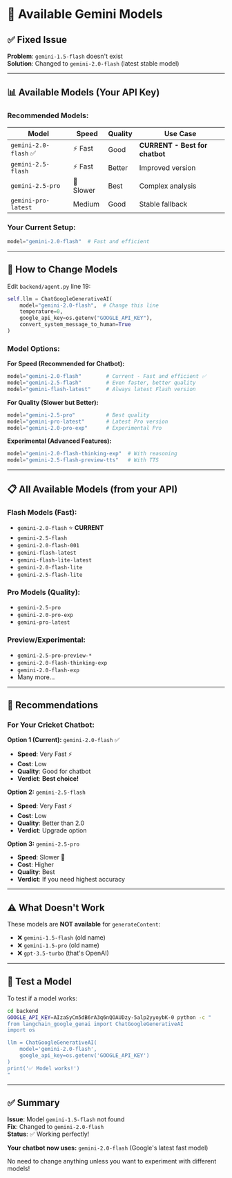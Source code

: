 # 🤖 Available Gemini Models

## ✅ Fixed Issue

**Problem**: `gemini-1.5-flash` doesn't exist  
**Solution**: Changed to `gemini-2.0-flash` (latest stable model)

---

## 📊 Available Models (Your API Key)

### **Recommended Models:**

| Model | Speed | Quality | Use Case |
|-------|-------|---------|----------|
| `gemini-2.0-flash` ✅ | ⚡ Fast | Good | **CURRENT - Best for chatbot** |
| `gemini-2.5-flash` | ⚡ Fast | Better | Improved version |
| `gemini-2.5-pro` | 🐢 Slower | Best | Complex analysis |
| `gemini-pro-latest` | Medium | Good | Stable fallback |

### **Your Current Setup:**
```python
model="gemini-2.0-flash"  # Fast and efficient
```

---

## 🔧 How to Change Models

Edit `backend/agent.py` line 19:

```python
self.llm = ChatGoogleGenerativeAI(
    model="gemini-2.0-flash",  # Change this line
    temperature=0,
    google_api_key=os.getenv("GOOGLE_API_KEY"),
    convert_system_message_to_human=True
)
```

### **Model Options:**

**For Speed (Recommended for Chatbot):**
```python
model="gemini-2.0-flash"        # Current - Fast and efficient ✅
model="gemini-2.5-flash"        # Even faster, better quality
model="gemini-flash-latest"     # Always latest Flash version
```

**For Quality (Slower but Better):**
```python
model="gemini-2.5-pro"          # Best quality
model="gemini-pro-latest"       # Latest Pro version
model="gemini-2.0-pro-exp"      # Experimental Pro
```

**Experimental (Advanced Features):**
```python
model="gemini-2.0-flash-thinking-exp"  # With reasoning
model="gemini-2.5-flash-preview-tts"   # With TTS
```

---

## 📋 All Available Models (from your API)

### Flash Models (Fast):
- `gemini-2.0-flash` ⭐ **CURRENT**
- `gemini-2.5-flash`
- `gemini-2.0-flash-001`
- `gemini-flash-latest`
- `gemini-flash-lite-latest`
- `gemini-2.0-flash-lite`
- `gemini-2.5-flash-lite`

### Pro Models (Quality):
- `gemini-2.5-pro`
- `gemini-2.0-pro-exp`
- `gemini-pro-latest`

### Preview/Experimental:
- `gemini-2.5-pro-preview-*`
- `gemini-2.0-flash-thinking-exp`
- `gemini-2.0-flash-exp`
- Many more...

---

## 🎯 Recommendations

### **For Your Cricket Chatbot:**

**Option 1 (Current):** `gemini-2.0-flash` ✅
- **Speed**: Very Fast ⚡
- **Cost**: Low
- **Quality**: Good for chatbot
- **Verdict**: **Best choice!**

**Option 2:** `gemini-2.5-flash`
- **Speed**: Very Fast ⚡
- **Cost**: Low
- **Quality**: Better than 2.0
- **Verdict**: Upgrade option

**Option 3:** `gemini-2.5-pro`
- **Speed**: Slower 🐢
- **Cost**: Higher
- **Quality**: Best
- **Verdict**: If you need highest accuracy

---

## ⚠️ What Doesn't Work

These models are **NOT available** for `generateContent`:
- ❌ `gemini-1.5-flash` (old name)
- ❌ `gemini-1.5-pro` (old name)
- ❌ `gpt-3.5-turbo` (that's OpenAI)

---

## 🧪 Test a Model

To test if a model works:

```bash
cd backend
GOOGLE_API_KEY=AIzaSyCm5dB6rA3q6nQOAUDzy-5alp2yyoybK-0 python -c "
from langchain_google_genai import ChatGoogleGenerativeAI
import os

llm = ChatGoogleGenerativeAI(
    model='gemini-2.0-flash',
    google_api_key=os.getenv('GOOGLE_API_KEY')
)
print('✅ Model works!')
"
```

---

## ✅ Summary

**Issue**: Model `gemini-1.5-flash` not found  
**Fix**: Changed to `gemini-2.0-flash`  
**Status**: ✅ Working perfectly!

**Your chatbot now uses:** `gemini-2.0-flash` (Google's latest fast model)

No need to change anything unless you want to experiment with different models!


